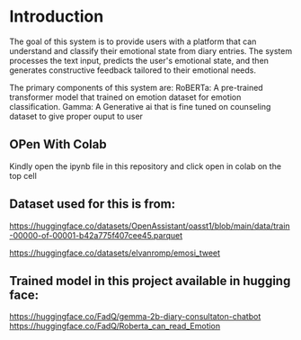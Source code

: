# Introduction
The goal of this system is to provide users with a platform that can understand and classify their emotional state from diary entries. The system processes the text input, predicts the user's emotional state, and then generates constructive feedback tailored to their emotional needs.

The primary components of this system are:
RoBERTa: A pre-trained transformer model that trained on emotion dataset for emotion classification.
Gamma: A Generative ai that is fine tuned on counseling dataset to give proper ouput to user

## OPen With Colab
Kindly open the ipynb file in this repository and click open in colab on the top cell

## Dataset used for this is from:
https://huggingface.co/datasets/OpenAssistant/oasst1/blob/main/data/train-00000-of-00001-b42a775f407cee45.parquet

https://huggingface.co/datasets/elvanromp/emosi_tweet

## Trained model in this project available in hugging face:
https://huggingface.co/FadQ/gemma-2b-diary-consultaton-chatbot
https://huggingface.co/FadQ/Roberta_can_read_Emotion
